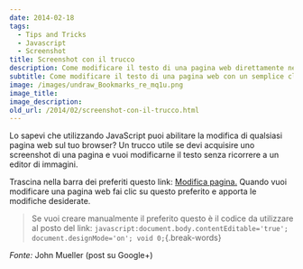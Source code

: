 ```yaml
---
date: 2014-02-18
tags:
  - Tips and Tricks
  - Javascript
  - Screenshot
title: Screenshot con il trucco
description: Come modificare il testo di una pagina web direttamente nel browser usando del semplice codice JavaScript
subtitle: Come modificare il testo di una pagina web con un semplice clic
image: /images/undraw_Bookmarks_re_mq1u.png
image_title:
image_description:
old_url: /2014/02/screenshot-con-il-trucco.html
---
```

Lo sapevi che utilizzando JavaScript puoi abilitare la modifica di qualsiasi pagina web sul tuo browser? Un trucco utile se devi acquisire uno screenshot di una pagina e vuoi modificarne il testo senza ricorrere a un editor di immagini.

Trascina nella barra dei preferiti questo link: <a href="javascript:document.body.contentEditable='true'; document.designMode='on'; void 0;">Modifica pagina.</a>
Quando vuoi modificare una pagina web fai clic su questo preferito e apporta le modifiche desiderate.

> Se vuoi creare manualmente il preferito questo è il codice da utilizzare al posto del link: `javascript:document.body.contentEditable='true'; document.designMode='on'; void 0;`{.break-words}

_Fonte:_ John Mueller (post su Google+)

